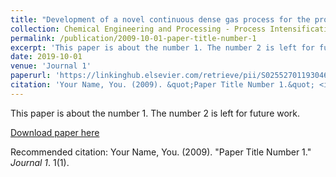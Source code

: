 ```yaml
---
title: "Development of a novel continuous dense gas process for the production of residual solvent-free self-assembled nano-carriers"
collection: Chemical Engineering and Processing - Process Intensification
permalink: /publication/2009-10-01-paper-title-number-1
excerpt: 'This paper is about the number 1. The number 2 is left for future work.'
date: 2019-10-01
venue: 'Journal 1'
paperurl: 'https://linkinghub.elsevier.com/retrieve/pii/S0255270119304611'
citation: 'Your Name, You. (2009). &quot;Paper Title Number 1.&quot; <i>Journal 1</i>. 1(1).'
---
```

This paper is about the number 1. The number 2 is left for future work.

[Download paper here](https://linkinghub.elsevier.com/retrieve/pii/S0255270119304611)

Recommended citation: Your Name, You. (2009). "Paper Title Number 1." <i>Journal 1</i>. 1(1).